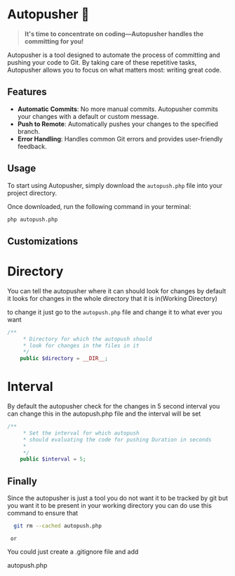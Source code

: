 # Autopusher 🚀

> **It's time to concentrate on coding—Autopusher handles the committing for you!**

Autopusher is a tool designed to automate the process of committing and pushing your code to Git. By taking care of these repetitive tasks, Autopusher allows you to focus on what matters most: writing great code.

## Features
- **Automatic Commits**: No more manual commits. Autopusher commits your changes with a default or custom message.
- **Push to Remote**: Automatically pushes your changes to the specified branch.
- **Error Handling**: Handles common Git errors and provides user-friendly feedback.

## Usage

To start using Autopusher, simply download the `autopush.php` file into your project directory.

Once downloaded, run the following command in your terminal:

```bash
php autopush.php
```

## Customizations

# Directory

You can tell the autopusher where it can should look for changes by default it looks for changes
in the whole directory that it is in(Working Directory)

to change it just go to the  `autopush.php` file and change it to what ever you want

```php
/**
     * Directory for which the autopush should 
     * look for changes in the files in it
     */
    public $directory = __DIR__;
```

# Interval

By default the autopusher check for the changes in 5 second interval you can change this in the autopush.php 
file and the interval will be set

```php
/**
     * Set the interval for which autopush 
     * should evaluating the code for pushing Duration in seconds
     * 
     */
    public $interval = 5;
```

## Finally 

Since the autopusher is just a tool you do not want it to be tracked by git but you want it to be present in your 
working directory you can do use this command to ensure that 

```bash
  git rm --cached autopush.php
```
     or
You could just create a .gitignore file and add 

autopush.php




